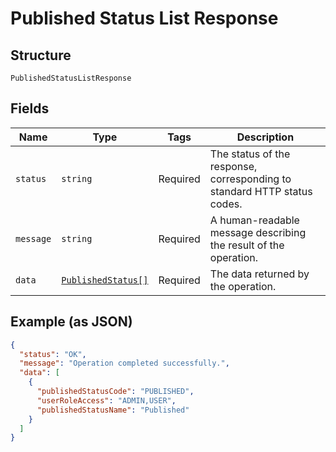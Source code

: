 
# Published Status List Response

## Structure

`PublishedStatusListResponse`

## Fields

| Name | Type | Tags | Description |
|  --- | --- | --- | --- |
| `status` | `string` | Required | The status of the response, corresponding to standard HTTP status codes. |
| `message` | `string` | Required | A human-readable message describing the result of the operation. |
| `data` | [`PublishedStatus[]`](../../doc/models/published-status.md) | Required | The data returned by the operation. |

## Example (as JSON)

```json
{
  "status": "OK",
  "message": "Operation completed successfully.",
  "data": [
    {
      "publishedStatusCode": "PUBLISHED",
      "userRoleAccess": "ADMIN,USER",
      "publishedStatusName": "Published"
    }
  ]
}
```

